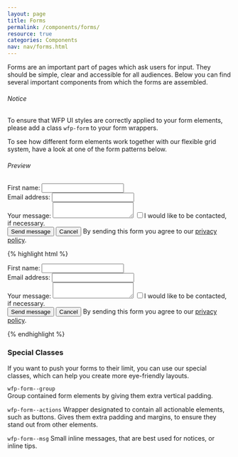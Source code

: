 ```yaml
---
layout: page
title: Forms
permalink: /components/forms/
resource: true
categories: Components
nav: nav/forms.html
---
```


Forms are an important part of pages which ask users for input. They should be simple, clear and accessible for all audiences. Below you can find several important components from which the forms are assembled.

<div class="notice">
  <h6>Notice</h6>
  <p>To ensure that WFP UI styles are correctly applied to your form elements, please add a class <code>wfp-form</code> to your form wrappers.</p>
</div>

To see how different form elements work together with our flexible grid system, have a look at one of the form patterns below.

###### Preview
<div class="preview simple wfp-form--stacked grid">
  <div class="unit-1-2 wfp-box--flat">
    <label for="first-name">First name:</label>
    <input type="text" id="first-name" name="first-name">
  </div>
  <div class="unit-1-2 wfp-box--flat">
    <label for="email">Email address:</label>
    <input type="email" id="email" name="email">
  </div>
  <div class="unit-1 wfp-box--flat">
    <label for="message">Your message:</label>
    <textarea name="message" id="message"></textarea>
    <label for="sample-1">
      <input type="checkbox" id="sample-1">I would like to be contacted, if necessary.
    </label>
  </div>
  <div class="unit-1 wfp-box--flat">
    <div class="wfp-form--actions">
      <button class="btn--primary">Send message</button>
      <button class="btn">Cancel</button>
      <span class="wfp-form--msg">By sending this form you agree to our <a href="#">privacy policy</a>.</span>
    </div>
  </div>
</div>

{% highlight html %}
<form class="wfp-form--stacked grid">
  <div class="unit-1-2 wfp-box--flat">
    <label for="first-name">First name:</label>
    <input type="text" id="first-name" name="first-name">
  </div>
  <div class="unit-1-2 wfp-box--flat">
    <label for="email">Email address:</label>
    <input type="email" id="email" name="email">
  </div>
  <div class="unit-1 wfp-box--flat">
    <label for="message">Your message:</label>
    <textarea name="message" id="message"></textarea>
    <label for="sample-1">
      <input type="checkbox" id="sample-1">I would like to be contacted, if necessary.
    </label>
  </div>
  <div class="unit-1 wfp-box--flat">
    <div class="wfp-form--actions">
      <button class="btn--primary">Send message</button>
      <button class="btn">Cancel</button>
      <span class="wfp-form--msg">By sending this form you agree to our <a href="#">privacy policy</a>.</span>
    </div>
  </div>
</form>
{% endhighlight %}

### Special Classes
If you want to push your forms to their limit, you can use our special classes, which can help you create more eye-friendly layouts.

`wfp-form--group`  
Group contained form elements by giving them extra vertical padding.

`wfp-form--actions`
Wrapper designated to contain all actionable elements, such as buttons. Gives them extra padding and margins, to ensure they stand out from other elements.

`wfp-form--msg`
Small inline messages, that are best used for notices, or inline tips.